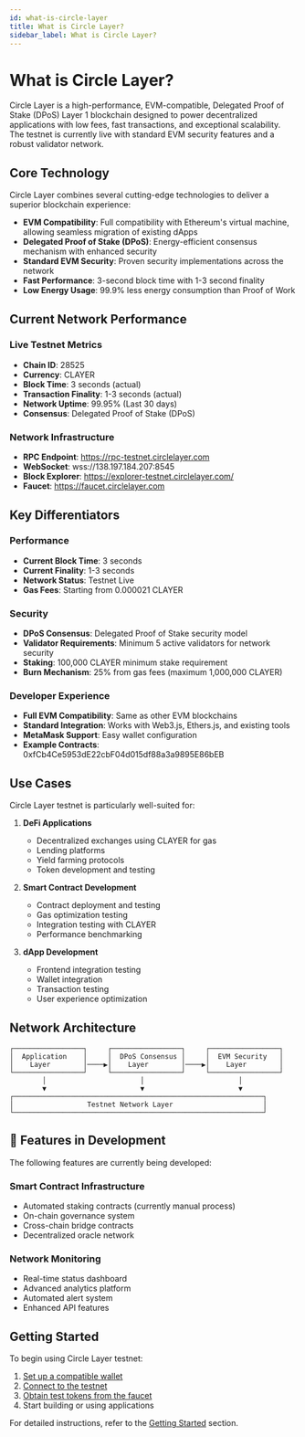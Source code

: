 ```yaml
---
id: what-is-circle-layer
title: What is Circle Layer?
sidebar_label: What is Circle Layer?
---
```


# What is Circle Layer?

Circle Layer is a high-performance, EVM-compatible, Delegated Proof of Stake (DPoS) Layer 1 blockchain designed to power decentralized applications with low fees, fast transactions, and exceptional scalability. The testnet is currently live with standard EVM security features and a robust validator network.

## Core Technology

Circle Layer combines several cutting-edge technologies to deliver a superior blockchain experience:

- **EVM Compatibility**: Full compatibility with Ethereum's virtual machine, allowing seamless migration of existing dApps
- **Delegated Proof of Stake (DPoS)**: Energy-efficient consensus mechanism with enhanced security
- **Standard EVM Security**: Proven security implementations across the network
- **Fast Performance**: 3-second block time with 1-3 second finality
- **Low Energy Usage**: 99.9% less energy consumption than Proof of Work

## Current Network Performance

### Live Testnet Metrics
- **Chain ID**: 28525
- **Currency**: CLAYER
- **Block Time**: 3 seconds (actual)
- **Transaction Finality**: 1-3 seconds (actual)
- **Network Uptime**: 99.95% (Last 30 days)
- **Consensus**: Delegated Proof of Stake (DPoS)

### Network Infrastructure
- **RPC Endpoint**: https://rpc-testnet.circlelayer.com
- **WebSocket**: wss://138.197.184.207:8545
- **Block Explorer**: https://explorer-testnet.circlelayer.com/
- **Faucet**: https://faucet.circlelayer.com

## Key Differentiators

### Performance
- **Current Block Time**: 3 seconds
- **Current Finality**: 1-3 seconds
- **Network Status**: Testnet Live
- **Gas Fees**: Starting from 0.000021 CLAYER

### Security
- **DPoS Consensus**: Delegated Proof of Stake security model
- **Validator Requirements**: Minimum 5 active validators for network security
- **Staking**: 100,000 CLAYER minimum stake requirement
- **Burn Mechanism**: 25% from gas fees (maximum 1,000,000 CLAYER)

### Developer Experience
- **Full EVM Compatibility**: Same as other EVM blockchains
- **Standard Integration**: Works with Web3.js, Ethers.js, and existing tools
- **MetaMask Support**: Easy wallet configuration
- **Example Contracts**: 0xfCb4Ce5953dE22cbF04d015df88a3a9895E86bEB

## Use Cases

Circle Layer testnet is particularly well-suited for:

1. **DeFi Applications**
   - Decentralized exchanges using CLAYER for gas
   - Lending platforms
   - Yield farming protocols
   - Token development and testing

2. **Smart Contract Development**
   - Contract deployment and testing
   - Gas optimization testing
   - Integration testing with CLAYER
   - Performance benchmarking

3. **dApp Development**
   - Frontend integration testing
   - Wallet integration
   - Transaction testing
   - User experience optimization

## Network Architecture

```
┌─────────────────┐     ┌─────────────────┐     ┌─────────────────┐
│  Application    │     │  DPoS Consensus │     │  EVM Security   │
│    Layer        │────▶│    Layer        │────▶│    Layer        │
└─────────────────┘     └─────────────────┘     └─────────────────┘
        │                       │                       │
        ▼                       ▼                       ▼
┌─────────────────────────────────────────────────────────────┐
│                  Testnet Network Layer                      │
└─────────────────────────────────────────────────────────────┘
```

## 🚧 Features in Development

The following features are currently being developed:

### Smart Contract Infrastructure
- Automated staking contracts (currently manual process)
- On-chain governance system
- Cross-chain bridge contracts
- Decentralized oracle network

### Network Monitoring
- Real-time status dashboard
- Advanced analytics platform
- Automated alert system
- Enhanced API features

## Getting Started

To begin using Circle Layer testnet:

1. [Set up a compatible wallet](/docs/getting-started/set-up-wallet)
2. [Connect to the testnet](/docs/getting-started/connect-testnet)
3. [Obtain test tokens from the faucet](/docs/getting-started/use-faucet)
4. Start building or using applications

For detailed instructions, refer to the [Getting Started](/docs/getting-started/set-up-wallet) section. 